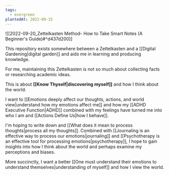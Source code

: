 ```yaml
---
tags:
  - evergreen
plantedAt: 2022-09-15
---
```

![[2022-09-20_Zettelkasten Method- How to Take Smart Notes (A Beginner's Guide)#^d437d200]]

This repository exists somewhere between a Zettelkasten and a [[Digital Gardening|digital garden]] and aids me in learning and producing knowledge.

For me, maintaining this Zettelkasten is not so much about collecting facts or researching academic ideas.

This is about **[[Know Thyself|discovering myself]]** and how I think about the world.

I want to [[Emotions deeply affect our thoughts, actions, and world view|understand how my emotions affect me]] and how my [[ADHD Executive Function|ADHD]] combined with my feelings have turned me into who I am and [[Actions Define Us|how I behave]].

I'm hoping to write down and [[What does it mean to process thoughts|process all my thoughts]]. Combined with [[Journaling is an effective way to process our emotions|journaling]] and [[Psychotherapy is an effective tool for processing emotions|psychotherapy]], I hope to gain insights into how I think about the world and perhaps examine my perceptions and biases.

More succinctly, I want a better [[One must understand their emotions to understand themselves|understanding of myself]] and how I view the world.